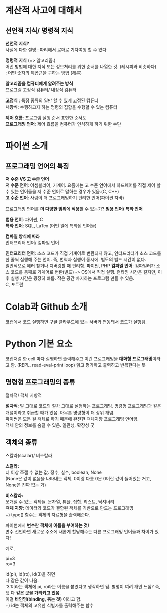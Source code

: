 # 계산적 사고에 대해서

## 선언적 지식/ 명령적 지식

**선언적 지식?**   
사실에 다한 설명 : 파리에서 로마로 기차여행 할 수 있다   

**명령적 지식** (=> 알고리즘.)    
어떤 방법에 대한 지식 또는 정보처리를 위한 순서를 나열한 것. (레시피와 비슷하다)   
: 어떤 숫자의 제곱근을 구하는 방법 (헤론)   

**알고리즘을 컴퓨터에게 알려주는 방식**   
프로그램 고정식 컴퓨터/ 내장식 컴퓨터   

**고정식** : 특정 종류의 일만 할 수 있게 고정된 컴퓨터   
**내장식**: 수행하고자 하는 명령의 집합을 수행할 수 있는 컴퓨터   

**제어 흐름**: 프로그램 실행 순서 표현한 순서도   
**프로그래밍 언어**: 제어 흐름을 컴퓨터가 인식하게 하기 위한 수단 

# 파이썬 소개
 
## 프로그래밍 언어의 특징

**저 수준 VS 고 수준 언어**   
**저 수준 언어**: 어셈블리어, 기계어. 요즘에는 고 수준 언어에서 하드웨어를 직접 제어 할 수 있는 언어들을 저 수준 언어로 말하는 경우가 있음.(C, C++)   
**고 수준 언어**: 사람이 더 프로그래밍하기 편리한 언어(파이썬 자바)    

프로그래밍 언어를 **더 다양한 범위에 적용**할 수 있는가?
**범용 언어/ 특화 언어**   

**범용 언어**: 파이썬, C   
**특화 언어**: SQL, LaTex (어떤 일에 특화된 언어들)   

**컴파일 방식에 따라**   
인터프리터 언어/ 컴파일 언어    

**인터프리터 언어**: 소스 코드가 직접 기계어로 변환되지 않고, 인터프리터가 소스 코드를 한 줄씩 실행해 주는 언어. 즉, 번역과 실행이 동시에. 별도의 빌드 시간이 없다.   
일반적으로 에러 찾거나 디버깅할 때 편리함. 파이썬, PHP
**컴파일 언어**: 컴파일러가 소스 코드를 통째로 기계어로 변환(빌드) -> OS에서 직접 실행. 런타임 시간은 길지만, 이후 실행 시간은 굉장히 빠름. 작은 공간 차지하는 프로그램 만들 수 있음.   
C, 포트란   

# Colab과 Github 소개
코랩에서 코드 실행하면 구글 클라우드에 있는 서버와 연동돼서 코드가 실행됨.     

# Python 기본 요소
코랩처럼 한 cell 마다 실행하면 출력해주고 이런 프로그래밍을 **대화형 프로그래밍**이라고 함. (REPL, read-eval-print loop) 읽고 평가하고 출력하고 반복한다는 뜻   

## 명령형 프로그래밍의 종류
절차적/ 객체 지향적   

**절차적**: 말 그대로 코드의 절차 그대로 실행하는 프로그래밍. 명령형 프로그래밍과 같은 개념이라고 취급할 때가 있음. 아무튼 명령형이 더 상위 개념.    
파이썬은 모든 걸 객체로 하기 때문에 완전한 객체지향 프로그래밍 언어임.   
객체 안의 정보를 숨길 수 있음. 일관성, 확장성 굿   


## 객체의 종류
스칼라(scalar)/ 비스칼라   

**스칼라:**   
더 이상 쪼갤 수 없는 값. 정수, 실수, boolean, None    
(None은 값이 없음을 나타내는 객체, 0이랑 다름 0은 0이란 값이 들어있는 거고, None은 진짜 없는 거)   

**비스칼라:**   
쪼개질 수 있는 객체들. 문자열, 튜플, 집합. 리스트, 딕셔너리   
**객체 지향:** 데이터와 코드가 결합된 객체를 기반으로 만드는 프로그래밍   
+) type() 함수는 객체의 자료형을 출력해준다.   


파이썬에서 **변수**란 **객체에 이름을 부여하는 것!**    
변수 선언하면 새로운 주소에 새롭게 할당해주는 다른 프로그래밍 언어들과 차이가 있다!    

예로,   

pi=3   
ro=3   

id(pi), id(ro), id(3)을 하면    
다 같은 값이 나옴.    
'3'이라는 객체에 pi, ro라는 이름을 붙였다고 생각하면 됨. 별명이 여려 개인 느낌? 즉, 셋 다 **같은 곳을 가리키고 있음**.    
이걸 **바인딩(binding, 묶는 것)** 이라고 함.   
+) id는 객체의 고유한 식별자를 출력해주는 함수   

<img url="https://cdn.inflearn.com/public/files/posts/28bd926a-05a3-4375-ab65-8d3e4b4f7c2e/saf.PNG"/>

